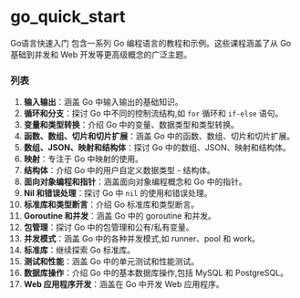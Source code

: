 # go_quick_start
Go语言快速入门
包含一系列 Go 编程语言的教程和示例。这些课程涵盖了从 Go 基础到并发和 Web 开发等更高级概念的广泛主题。

### 列表

1. **输入输出**：涵盖 Go 中输入输出的基础知识。
2. **循环和分支**：探讨 Go 中不同的控制流结构,如 `for` 循环和 `if-else` 语句。
3. **变量和类型转换**：介绍 Go 中的变量、数据类型和类型转换。
4. **函数、数组、切片和切片扩展**：涵盖 Go 中的函数、数组、切片和切片扩展。
5. **数组、JSON、映射和结构体**：探讨 Go 中的数组、JSON、映射和结构体。
6. **映射**：专注于 Go 中映射的使用。
7. **结构体**：介绍 Go 中的用户自定义数据类型 - 结构体。
8. **面向对象编程和指针**：涵盖面向对象编程概念和 Go 中的指针。
9. **Nil 和错误处理**：探讨 Go 中 `nil` 的使用和错误处理。
10. **标准库和类型断言**：介绍 Go 标准库和类型断言。
11. **Goroutine 和并发**：涵盖 Go 中的 goroutine 和并发。
12. **包管理**：探讨 Go 中的包管理和公有/私有变量。
13. **并发模式**：涵盖 Go 中的各种并发模式,如 runner、pool 和 work。
14. **标准库**：继续探索 Go 标准库。
15. **测试和性能**：涵盖 Go 中的单元测试和性能测试。
16. **数据库操作**：介绍 Go 中的基本数据库操作,包括 MySQL 和 PostgreSQL。
17. **Web 应用程序开发**：涵盖在 Go 中开发 Web 应用程序。
